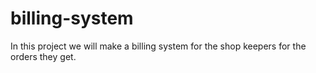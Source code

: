 # billing-system
In this project we will make a billing system for the shop keepers for the orders they get.
